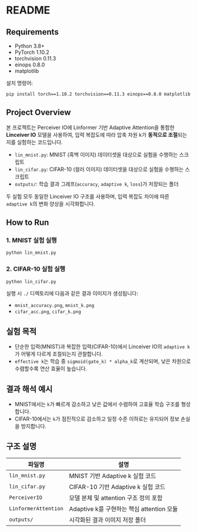 # README

## Requirements

- Python 3.8+
- PyTorch 1.10.2
- torchvision 0.11.3
- einops 0.8.0
- matplotlib

설치 명령어:

```bash
pip install torch==1.10.2 torchvision==0.11.3 einops==0.8.0 matplotlib
```

## Project Overview

본 프로젝트는 Perceiver IO에 Linformer 기반 Adaptive Attention을 통합한 **Linceiver IO** 모델을 사용하여, 입력 복잡도에 따라 압축 차원 k가 **동적으로 조절**되는지를 실험하는 코드입니다.

- `lin_mnist.py`: MNIST (흑백 이미지) 데이터셋을 대상으로 실험을 수행하는 스크립트
- `lin_cifar.py`: CIFAR-10 (컬러 이미지) 데이터셋을 대상으로 실험을 수행하는 스크립트
- `outputs/`: 학습 결과 그래프(`accuracy`, `adaptive k`, `loss`)가 저장되는 폴더

두 실험 모두 동일한 Linceiver IO 구조를 사용하며, 입력 복잡도 차이에 따른 `adaptive k`의 변화 양상을 시각화합니다.

## How to Run

### 1. MNIST 실험 실행

```bash
python lin_mnist.py
```

### 2. CIFAR-10 실험 실행

```bash
python lin_cifar.py
```


실행 시 `./` 디렉토리에 다음과 같은 결과 이미지가 생성됩니다:

- `mnist_accuracy.png`, `mnist_k.png`
- `cifar_acc.png`, `cifar_k.png`

## 실험 목적

- 단순한 입력(MNIST)과 복잡한 입력(CIFAR-10)에서 Linceiver IO의 `adaptive k`가 어떻게 다르게 조절되는지 관찰합니다.
- `effective k`는 학습 중 `sigmoid(gate_k) * alpha_k`로 계산되며, 낮은 차원으로 수렴할수록 연산 효율이 높습니다.

## 결과 해석 예시

- MNIST에서는 `k`가 빠르게 감소하고 낮은 값에서 수렴하여 고효율 학습 구조를 형성합니다.
- CIFAR-10에서는 `k`가 점진적으로 감소하고 일정 수준 이하로는 유지되어 정보 손실을 방지합니다.

## 구조 설명

| 파일명 | 설명 |
| --- | --- |
| `lin_mnist.py` | MNIST 기반 Adaptive k 실험 코드 |
| `lin_cifar.py` | CIFAR-10 기반 Adaptive k 실험 코드 |
| `PerceiverIO` | 모델 본체 및 attention 구조 정의 포함 |
| `LinformerAttention` | Adaptive k를 구현하는 핵심 attention 모듈 |
| `outputs/` | 시각화된 결과 이미지 저장 폴더 |
